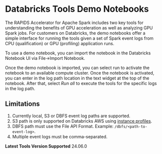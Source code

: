 # Databricks Tools Demo Notebooks

The RAPIDS Accelerator for Apache Spark includes two key tools for understanding the benefits of
GPU acceleration as well as analyzing GPU Spark jobs.  For customers on Databricks, the demo
notebooks offer a simple interface for running the tools given a set of Spark event logs from
CPU (qualification) or GPU (profiling) application runs.

To use a demo notebook, you can import the notebook in the Databricks Notebook UI via File->Import Notebook.

Once the demo notebook is imported, you can select run to activate the notebook to an available compute
cluster.  Once the notebook is activated, you can enter in the log path location in the text widget at the
top of the notebook.  After that, select *Run all* to execute the tools for the specific logs in the log path.

## Limitations
1. Currently local, S3 or DBFS event log paths are supported.
2. S3 path is only supported on Databricks AWS using [instance profiles](https://docs.databricks.com/en/connect/storage/tutorial-s3-instance-profile.html).
3. DBFS path must use the File API Format. Example: `/dbfs/<path-to-event-log>`.
4. Multiple event logs must be comma-separated.

**Latest Tools Version Supported** 24.06.0